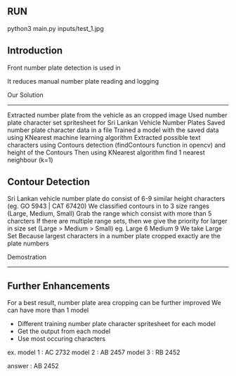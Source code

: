 RUN
----------------------------
python3 main.py inputs/test_1.jpg

Introduction
----------------------------
Front number plate detection is used in

It reduces manual number plate reading and logging


Our Solution
____________________________
Extracted number plate from the vehicle as an cropped image
Used number plate character set spritesheet for Sri Lankan Vehicle Number Plates
Saved number plate character data in a file
Trained a model with the saved data using KNearest machine learning algorithm
Extracted possible text characters using Contours detection (findContours function in opencv) and height of the Contours
Then using KNearest algorithm find 1 nearest neighbour (k=1)


Contour Detection
----------------------------
Sri Lankan vehicle number plate do consist of 6-9 similar height characters (eg. GO 5943 | CAT 67420)
We classified contours in to 3 size ranges (Large, Medium, Small)
Grab the range which consist with more than 5 charcters
If there are multiple range sets, then we give the priority for larger in size set (Large > Medium > Small)
    eg. Large   6
        Medium  9
    We take Large Set 
Because largest characters in a number plate cropped exactly are the plate numbers


Demostration
_____________________________


Further Enhancements
-----------------------------
For a best result, number plate area cropping can be further improved
We can have more than 1 model
* Different training number plate character spritesheet for each model
* Get the output from each model
* Use most occuring characters 

ex.
model 1 : AC 2732
model 2 : AB 2457
model 3 : RB 2452

answer  : AB 2452



